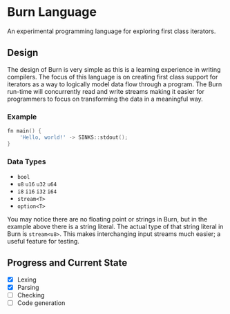 # Burn Language
An experimental programming language for exploring first class iterators.

## Design
The design of Burn is very simple as this is a learning experience
in writing compilers.  The focus of this language is on creating first
class support for iterators as a way to logically model data flow through
a program. The Burn run-time will concurrently read and write streams
making it easier for programmers to focus on transforming the data in
a meaningful way.

### Example
```go
fn main() {
    'Hello, world!' -> SINKS::stdout();
}
```

### Data Types
* `bool`
* `u8` `u16` `u32` `u64`
* `i8` `i16` `i32` `i64`
* `stream<T>`
* `option<T>`

You may notice there are no floating point or strings in Burn, but in
the example above there is a string literal. The actual type of that
string literal in Burn is `stream<u8>`. This makes interchanging input
streams much easier; a useful feature for testing.

## Progress and Current State
- [x] Lexing
- [x] Parsing
- [ ] Checking
- [ ] Code generation
